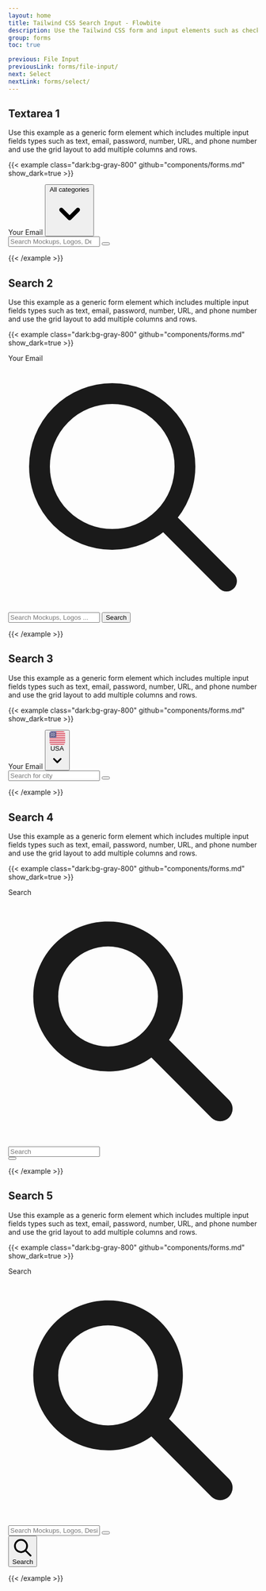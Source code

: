 ```yaml
---
layout: home
title: Tailwind CSS Search Input - Flowbite
description: Use the Tailwind CSS form and input elements such as checkboxes, radios, textarea, text inputs to collect information from users with Flowbite
group: forms
toc: true

previous: File Input
previousLink: forms/file-input/
next: Select
nextLink: forms/select/
---
```



## Textarea 1
Use this example as a generic form element which includes multiple input fields types such as text, email, password, number, URL, and phone number and use the grid layout to add multiple columns and rows.

{{< example class="dark:bg-gray-800" github="components/forms.md" show_dark=true >}}

<form action="#">
    <div class="flex">
        <label for="search-dropdown" class="mb-2 text-sm font-medium text-gray-900 sr-only dark:text-gray-300">Your Email</label>
        <button id="dropdown-button" data-dropdown-toggle="dropdown" class="flex-shrink-0 z-10 inline-flex items-center py-2.5 px-4 text-sm font-medium text-center text-gray-900 bg-gray-100 border border-gray-200 rounded-l-lg hover:bg-gray-200 focus:ring-4 focus:outline-none focus:ring-gray-100 dark:bg-gray-700 dark:hover:bg-gray-600 dark:focus:ring-gray-700 dark:text-white dark:border-gray-600" type="button">All categories <svg class="w-4 h-4 ml-1" fill="currentColor" viewBox="0 0 20 20" xmlns="http://www.w3.org/2000/svg"><path fill-rule="evenodd" d="M5.293 7.293a1 1 0 011.414 0L10 10.586l3.293-3.293a1 1 0 111.414 1.414l-4 4a1 1 0 01-1.414 0l-4-4a1 1 0 010-1.414z" clip-rule="evenodd"></path></svg></button>
        <div id="dropdown" class="z-10 hidden bg-white divide-y divide-gray-100 rounded shadow w-44 dark:bg-gray-700" data-popper-reference-hidden="" data-popper-escaped="" data-popper-placement="top" style="position: absolute; inset: auto auto 0px 0px; margin: 0px; transform: translate3d(897px, 5637px, 0px);">
            <ul class="py-1 text-sm text-gray-700 dark:text-gray-200" aria-labelledby="dropdown-button">
            <li>
                <a href="#" class="block px-4 py-2 hover:bg-gray-100 dark:hover:bg-gray-600 dark:hover:text-white">Mockups</a>
            </li>
            <li>
                <a href="#" class="block px-4 py-2 hover:bg-gray-100 dark:hover:bg-gray-600 dark:hover:text-white">Templates</a>
            </li>
            <li>
                <a href="#" class="block px-4 py-2 hover:bg-gray-100 dark:hover:bg-gray-600 dark:hover:text-white">Design</a>
            </li>
            <li>
                <a href="#" class="block px-4 py-2 hover:bg-gray-100 dark:hover:bg-gray-600 dark:hover:text-white">Logos</a>
            </li>
            </ul>
        </div>
        <div class="relative w-full">
            <input type="search" id="search-dropdown" class="block p-2.5 w-full z-20 text-sm text-gray-900 bg-gray-50 rounded-r-lg border-l-gray-100 border-l-2 border border-gray-200 focus:ring-blue-500 focus:border-blue-500 dark:bg-gray-700 dark:border-l-gray-700  dark:border-gray-600 dark:placeholder-gray-400 dark:text-white dark:focus:border-blue-500" placeholder="Search Mockups, Logos, Design Templates,..." required="">
            <button type="submit" class="absolute top-0 right-0 p-2.5 text-sm font-medium text-white bg-blue-700 rounded-r-lg border border-blue-700 hover:bg-blue-800 focus:ring-4 focus:outline-none focus:ring-blue-300 dark:bg-blue-600 dark:hover:bg-blue-700 dark:focus:ring-blue-800"><svg class="w-5 h-5" fill="none" stroke="currentColor" viewBox="0 0 24 24" xmlns="http://www.w3.org/2000/svg"><path stroke-linecap="round" stroke-linejoin="round" stroke-width="2" d="M21 21l-6-6m2-5a7 7 0 11-14 0 7 7 0 0114 0z"></path></svg></button>
        </div>
    </div>
</form>
{{< /example >}}

## Search 2
Use this example as a generic form element which includes multiple input fields types such as text, email, password, number, URL, and phone number and use the grid layout to add multiple columns and rows.

{{< example class="dark:bg-gray-800" github="components/forms.md" show_dark=true >}}
<form action="#">   
    <label for="search" class="mb-2 text-sm font-medium text-gray-900 sr-only dark:text-gray-300">Your Email</label>
    <div class="relative">
        <div class="absolute inset-y-0 left-0 flex items-center pl-3 pointer-events-none">
            <svg class="w-5 h-5 text-gray-500 dark:text-gray-400" fill="none" stroke="currentColor" viewBox="0 0 24 24" xmlns="http://www.w3.org/2000/svg"><path stroke-linecap="round" stroke-linejoin="round" stroke-width="2" d="M21 21l-6-6m2-5a7 7 0 11-14 0 7 7 0 0114 0z"></path></svg>
        </div>
        <input type="search" id="search" class="block w-full p-4 pl-10 text-sm text-gray-900 border border-gray-300 rounded-lg bg-gray-50 focus:ring-blue-500 focus:border-blue-500 dark:bg-gray-700 dark:border-gray-600 dark:placeholder-gray-400 dark:text-white dark:focus:ring-blue-500 dark:focus:border-blue-500" placeholder="Search Mockups, Logos ..." required="">
        <button type="submit" class="text-white absolute right-2.5 bottom-2.5 bg-blue-700 hover:bg-blue-800 focus:ring-4 focus:outline-none focus:ring-blue-300 font-medium rounded-lg text-sm px-4 py-2 dark:bg-blue-600 dark:hover:bg-blue-700 dark:focus:ring-blue-800">Search</button>
    </div>
</form>
{{< /example >}}

## Search 3
Use this example as a generic form element which includes multiple input fields types such as text, email, password, number, URL, and phone number and use the grid layout to add multiple columns and rows.

{{< example class="dark:bg-gray-800" github="components/forms.md" show_dark=true >}}
<form action="#">
    <div class="flex">
        <label for="search-dropdown" class="mb-2 text-sm font-medium text-gray-900 sr-only dark:text-gray-300">Your Email</label>
        <button id="dropdown-button-2" data-dropdown-toggle="dropdown-search-city" class="flex-shrink-0 z-10 inline-flex items-center py-2.5 px-4 text-sm font-medium text-center text-gray-500 bg-gray-100 border border-gray-200 rounded-l-lg hover:bg-gray-200 focus:ring-4 focus:outline-none focus:ring-gray-100 dark:bg-gray-700 dark:hover:bg-gray-600 dark:focus:ring-gray-700 dark:text-white dark:border-gray-600" type="button">
            <svg class="h-3 mr-2" viewBox="0 0 15 12" fill="none" xmlns="http://www.w3.org/2000/svg"><rect x="0.5" width="14" height="12" rx="2" fill="white"/><mask id="mask0_12694_49953" style="mask-type:alpha" maskUnits="userSpaceOnUse" x="0" y="0" width="15" height="12"><rect x="0.5" width="14" height="12" rx="2" fill="white"/></mask><g mask="url(#mask0_12694_49953)"><path fill-rule="evenodd" clip-rule="evenodd" d="M14.5 0H0.5V0.8H14.5V0ZM14.5 1.6H0.5V2.4H14.5V1.6ZM0.5 3.2H14.5V4H0.5V3.2ZM14.5 4.8H0.5V5.6H14.5V4.8ZM0.5 6.4H14.5V7.2H0.5V6.4ZM14.5 8H0.5V8.8H14.5V8ZM0.5 9.6H14.5V10.4H0.5V9.6ZM14.5 11.2H0.5V12H14.5V11.2Z" fill="#D02F44"/><rect x="0.5" width="6" height="5.6" fill="#46467F"/><g filter="url(#filter0_d_12694_49953)"><path fill-rule="evenodd" clip-rule="evenodd" d="M1.83317 1.20005C1.83317 1.42096 1.68393 1.60005 1.49984 1.60005C1.31574 1.60005 1.1665 1.42096 1.1665 1.20005C1.1665 0.979135 1.31574 0.800049 1.49984 0.800049C1.68393 0.800049 1.83317 0.979135 1.83317 1.20005ZM3.1665 1.20005C3.1665 1.42096 3.01727 1.60005 2.83317 1.60005C2.64908 1.60005 2.49984 1.42096 2.49984 1.20005C2.49984 0.979135 2.64908 0.800049 2.83317 0.800049C3.01727 0.800049 3.1665 0.979135 3.1665 1.20005ZM4.1665 1.60005C4.3506 1.60005 4.49984 1.42096 4.49984 1.20005C4.49984 0.979135 4.3506 0.800049 4.1665 0.800049C3.98241 0.800049 3.83317 0.979135 3.83317 1.20005C3.83317 1.42096 3.98241 1.60005 4.1665 1.60005ZM5.83317 1.20005C5.83317 1.42096 5.68393 1.60005 5.49984 1.60005C5.31574 1.60005 5.1665 1.42096 5.1665 1.20005C5.1665 0.979135 5.31574 0.800049 5.49984 0.800049C5.68393 0.800049 5.83317 0.979135 5.83317 1.20005ZM2.1665 2.40005C2.3506 2.40005 2.49984 2.22096 2.49984 2.00005C2.49984 1.77913 2.3506 1.60005 2.1665 1.60005C1.98241 1.60005 1.83317 1.77913 1.83317 2.00005C1.83317 2.22096 1.98241 2.40005 2.1665 2.40005ZM3.83317 2.00005C3.83317 2.22096 3.68393 2.40005 3.49984 2.40005C3.31574 2.40005 3.1665 2.22096 3.1665 2.00005C3.1665 1.77913 3.31574 1.60005 3.49984 1.60005C3.68393 1.60005 3.83317 1.77913 3.83317 2.00005ZM4.83317 2.40005C5.01726 2.40005 5.1665 2.22096 5.1665 2.00005C5.1665 1.77913 5.01726 1.60005 4.83317 1.60005C4.64908 1.60005 4.49984 1.77913 4.49984 2.00005C4.49984 2.22096 4.64908 2.40005 4.83317 2.40005ZM5.83317 2.80005C5.83317 3.02096 5.68393 3.20005 5.49984 3.20005C5.31574 3.20005 5.1665 3.02096 5.1665 2.80005C5.1665 2.57914 5.31574 2.40005 5.49984 2.40005C5.68393 2.40005 5.83317 2.57914 5.83317 2.80005ZM4.1665 3.20005C4.3506 3.20005 4.49984 3.02096 4.49984 2.80005C4.49984 2.57914 4.3506 2.40005 4.1665 2.40005C3.98241 2.40005 3.83317 2.57914 3.83317 2.80005C3.83317 3.02096 3.98241 3.20005 4.1665 3.20005ZM3.1665 2.80005C3.1665 3.02096 3.01727 3.20005 2.83317 3.20005C2.64908 3.20005 2.49984 3.02096 2.49984 2.80005C2.49984 2.57914 2.64908 2.40005 2.83317 2.40005C3.01727 2.40005 3.1665 2.57914 3.1665 2.80005ZM1.49984 3.20005C1.68393 3.20005 1.83317 3.02096 1.83317 2.80005C1.83317 2.57914 1.68393 2.40005 1.49984 2.40005C1.31574 2.40005 1.1665 2.57914 1.1665 2.80005C1.1665 3.02096 1.31574 3.20005 1.49984 3.20005ZM2.49984 3.60005C2.49984 3.82096 2.3506 4.00005 2.1665 4.00005C1.98241 4.00005 1.83317 3.82096 1.83317 3.60005C1.83317 3.37913 1.98241 3.20005 2.1665 3.20005C2.3506 3.20005 2.49984 3.37913 2.49984 3.60005ZM3.49984 4.00005C3.68393 4.00005 3.83317 3.82096 3.83317 3.60005C3.83317 3.37913 3.68393 3.20005 3.49984 3.20005C3.31574 3.20005 3.1665 3.37913 3.1665 3.60005C3.1665 3.82096 3.31574 4.00005 3.49984 4.00005ZM5.1665 3.60005C5.1665 3.82096 5.01726 4.00005 4.83317 4.00005C4.64908 4.00005 4.49984 3.82096 4.49984 3.60005C4.49984 3.37913 4.64908 3.20005 4.83317 3.20005C5.01726 3.20005 5.1665 3.37913 5.1665 3.60005ZM5.49984 4.80005C5.68393 4.80005 5.83317 4.62096 5.83317 4.40005C5.83317 4.17913 5.68393 4.00005 5.49984 4.00005C5.31574 4.00005 5.1665 4.17913 5.1665 4.40005C5.1665 4.62096 5.31574 4.80005 5.49984 4.80005ZM4.49984 4.40005C4.49984 4.62096 4.3506 4.80005 4.1665 4.80005C3.98241 4.80005 3.83317 4.62096 3.83317 4.40005C3.83317 4.17913 3.98241 4.00005 4.1665 4.00005C4.3506 4.00005 4.49984 4.17913 4.49984 4.40005ZM2.83317 4.80005C3.01727 4.80005 3.1665 4.62096 3.1665 4.40005C3.1665 4.17913 3.01727 4.00005 2.83317 4.00005C2.64908 4.00005 2.49984 4.17913 2.49984 4.40005C2.49984 4.62096 2.64908 4.80005 2.83317 4.80005ZM1.83317 4.40005C1.83317 4.62096 1.68393 4.80005 1.49984 4.80005C1.31574 4.80005 1.1665 4.62096 1.1665 4.40005C1.1665 4.17913 1.31574 4.00005 1.49984 4.00005C1.68393 4.00005 1.83317 4.17913 1.83317 4.40005Z" fill="url(#paint0_linear_12694_49953)"/></g></g><defs><filter id="filter0_d_12694_49953" x="1.1665" y="0.800049" width="4.6665" height="5" filterUnits="userSpaceOnUse" color-interpolation-filters="sRGB"><feFlood flood-opacity="0" result="BackgroundImageFix"/><feColorMatrix in="SourceAlpha" type="matrix" values="0 0 0 0 0 0 0 0 0 0 0 0 0 0 0 0 0 0 127 0" result="hardAlpha"/><feOffset dy="1"/><feColorMatrix type="matrix" values="0 0 0 0 0 0 0 0 0 0 0 0 0 0 0 0 0 0 0.06 0"/><feBlend mode="normal" in2="BackgroundImageFix" result="effect1_dropShadow_12694_49953"/><feBlend mode="normal" in="SourceGraphic" in2="effect1_dropShadow_12694_49953" result="shape"/></filter><linearGradient id="paint0_linear_12694_49953" x1="1.1665" y1="0.800049" x2="1.1665" y2="4.80005" gradientUnits="userSpaceOnUse"><stop stop-color="white"/><stop offset="1" stop-color="#F0F0F0"/></linearGradient></defs></svg>
            USA <svg class="w-4 h-4 ml-1" fill="currentColor" viewBox="0 0 20 20" xmlns="http://www.w3.org/2000/svg"><path fill-rule="evenodd" d="M5.293 7.293a1 1 0 011.414 0L10 10.586l3.293-3.293a1 1 0 111.414 1.414l-4 4a1 1 0 01-1.414 0l-4-4a1 1 0 010-1.414z" clip-rule="evenodd"></path></svg></button>
        <div id="dropdown-search-city" class="z-10 hidden bg-white divide-y divide-gray-100 rounded shadow w-44 dark:bg-gray-700" data-popper-reference-hidden="" data-popper-escaped="" data-popper-placement="top" style="position: absolute; inset: auto auto 0px 0px; margin: 0px; transform: translate3d(897px, 5637px, 0px);">
            <ul class="py-1 text-sm text-gray-700 dark:text-gray-200" aria-labelledby="dropdown-button-2">
                <li>
                    <a href="#" class="block px-4 py-2 text-sm text-gray-700 hover:bg-gray-100 dark:text-gray-400 dark:hover:bg-gray-600 dark:hover:text-white" role="menuitem">
                    <div class="inline-flex items-center">
                        <svg class="h-3.5 w-3.5 rounded-full mr-2" xmlns="http://www.w3.org/2000/svg" id="flag-icon-css-us" viewBox="0 0 512 512"><g fill-rule="evenodd"><g stroke-width="1pt"><path fill="#bd3d44" d="M0 0h247v10H0zm0 20h247v10H0zm0 20h247v10H0zm0 20h247v10H0zm0 20h247v10H0zm0 20h247v10H0zm0 20h247v10H0z" transform="scale(3.9385)"/><path fill="#fff" d="M0 10h247v10H0zm0 20h247v10H0zm0 20h247v10H0zm0 20h247v10H0zm0 20h247v10H0zm0 20h247v10H0z" transform="scale(3.9385)"/></g><path fill="#192f5d" d="M0 0h98.8v70H0z" transform="scale(3.9385)"/><path fill="#fff" d="M8.2 3l1 2.8H12L9.7 7.5l.9 2.7-2.4-1.7L6 10.2l.9-2.7-2.4-1.7h3zm16.5 0l.9 2.8h2.9l-2.4 1.7 1 2.7-2.4-1.7-2.4 1.7 1-2.7-2.4-1.7h2.9zm16.5 0l.9 2.8H45l-2.4 1.7 1 2.7-2.4-1.7-2.4 1.7 1-2.7-2.4-1.7h2.9zm16.4 0l1 2.8h2.8l-2.3 1.7.9 2.7-2.4-1.7-2.3 1.7.9-2.7-2.4-1.7h3zm16.5 0l.9 2.8h2.9l-2.4 1.7 1 2.7L74 8.5l-2.3 1.7.9-2.7-2.4-1.7h2.9zm16.5 0l.9 2.8h2.9L92 7.5l1 2.7-2.4-1.7-2.4 1.7 1-2.7-2.4-1.7h2.9zm-74.1 7l.9 2.8h2.9l-2.4 1.7 1 2.7-2.4-1.7-2.4 1.7 1-2.7-2.4-1.7h2.9zm16.4 0l1 2.8h2.8l-2.3 1.7.9 2.7-2.4-1.7-2.3 1.7.9-2.7-2.4-1.7h3zm16.5 0l.9 2.8h2.9l-2.4 1.7 1 2.7-2.4-1.7-2.4 1.7 1-2.7-2.4-1.7h2.9zm16.5 0l.9 2.8h2.9l-2.4 1.7 1 2.7-2.4-1.7-2.4 1.7 1-2.7-2.4-1.7H65zm16.4 0l1 2.8H86l-2.3 1.7.9 2.7-2.4-1.7-2.3 1.7.9-2.7-2.4-1.7h3zm-74 7l.8 2.8h3l-2.4 1.7.9 2.7-2.4-1.7L6 24.2l.9-2.7-2.4-1.7h3zm16.4 0l.9 2.8h2.9l-2.3 1.7.9 2.7-2.4-1.7-2.3 1.7.9-2.7-2.4-1.7h2.9zm16.5 0l.9 2.8H45l-2.4 1.7 1 2.7-2.4-1.7-2.4 1.7 1-2.7-2.4-1.7h2.9zm16.4 0l1 2.8h2.8l-2.3 1.7.9 2.7-2.4-1.7-2.3 1.7.9-2.7-2.4-1.7h3zm16.5 0l.9 2.8h2.9l-2.3 1.7.9 2.7-2.4-1.7-2.3 1.7.9-2.7-2.4-1.7h2.9zm16.5 0l.9 2.8h2.9L92 21.5l1 2.7-2.4-1.7-2.4 1.7 1-2.7-2.4-1.7h2.9zm-74.1 7l.9 2.8h2.9l-2.4 1.7 1 2.7-2.4-1.7-2.4 1.7 1-2.7-2.4-1.7h2.9zm16.4 0l1 2.8h2.8l-2.3 1.7.9 2.7-2.4-1.7-2.3 1.7.9-2.7-2.4-1.7h3zm16.5 0l.9 2.8h2.9l-2.3 1.7.9 2.7-2.4-1.7-2.3 1.7.9-2.7-2.4-1.7h2.9zm16.5 0l.9 2.8h2.9l-2.4 1.7 1 2.7-2.4-1.7-2.4 1.7 1-2.7-2.4-1.7H65zm16.4 0l1 2.8H86l-2.3 1.7.9 2.7-2.4-1.7-2.3 1.7.9-2.7-2.4-1.7h3zm-74 7l.8 2.8h3l-2.4 1.7.9 2.7-2.4-1.7L6 38.2l.9-2.7-2.4-1.7h3zm16.4 0l.9 2.8h2.9l-2.3 1.7.9 2.7-2.4-1.7-2.3 1.7.9-2.7-2.4-1.7h2.9zm16.5 0l.9 2.8H45l-2.4 1.7 1 2.7-2.4-1.7-2.4 1.7 1-2.7-2.4-1.7h2.9zm16.4 0l1 2.8h2.8l-2.3 1.7.9 2.7-2.4-1.7-2.3 1.7.9-2.7-2.4-1.7h3zm16.5 0l.9 2.8h2.9l-2.3 1.7.9 2.7-2.4-1.7-2.3 1.7.9-2.7-2.4-1.7h2.9zm16.5 0l.9 2.8h2.9L92 35.5l1 2.7-2.4-1.7-2.4 1.7 1-2.7-2.4-1.7h2.9zm-74.1 7l.9 2.8h2.9l-2.4 1.7 1 2.7-2.4-1.7-2.4 1.7 1-2.7-2.4-1.7h2.9zm16.4 0l1 2.8h2.8l-2.3 1.7.9 2.7-2.4-1.7-2.3 1.7.9-2.7-2.4-1.7h3zm16.5 0l.9 2.8h2.9l-2.3 1.7.9 2.7-2.4-1.7-2.3 1.7.9-2.7-2.4-1.7h2.9zm16.5 0l.9 2.8h2.9l-2.4 1.7 1 2.7-2.4-1.7-2.4 1.7 1-2.7-2.4-1.7H65zm16.4 0l1 2.8H86l-2.3 1.7.9 2.7-2.4-1.7-2.3 1.7.9-2.7-2.4-1.7h3zm-74 7l.8 2.8h3l-2.4 1.7.9 2.7-2.4-1.7L6 52.2l.9-2.7-2.4-1.7h3zm16.4 0l.9 2.8h2.9l-2.3 1.7.9 2.7-2.4-1.7-2.3 1.7.9-2.7-2.4-1.7h2.9zm16.5 0l.9 2.8H45l-2.4 1.7 1 2.7-2.4-1.7-2.4 1.7 1-2.7-2.4-1.7h2.9zm16.4 0l1 2.8h2.8l-2.3 1.7.9 2.7-2.4-1.7-2.3 1.7.9-2.7-2.4-1.7h3zm16.5 0l.9 2.8h2.9l-2.3 1.7.9 2.7-2.4-1.7-2.3 1.7.9-2.7-2.4-1.7h2.9zm16.5 0l.9 2.8h2.9L92 49.5l1 2.7-2.4-1.7-2.4 1.7 1-2.7-2.4-1.7h2.9zm-74.1 7l.9 2.8h2.9l-2.4 1.7 1 2.7-2.4-1.7-2.4 1.7 1-2.7-2.4-1.7h2.9zm16.4 0l1 2.8h2.8l-2.3 1.7.9 2.7-2.4-1.7-2.3 1.7.9-2.7-2.4-1.7h3zm16.5 0l.9 2.8h2.9l-2.3 1.7.9 2.7-2.4-1.7-2.3 1.7.9-2.7-2.4-1.7h2.9zm16.5 0l.9 2.8h2.9l-2.4 1.7 1 2.7-2.4-1.7-2.4 1.7 1-2.7-2.4-1.7H65zm16.4 0l1 2.8H86l-2.3 1.7.9 2.7-2.4-1.7-2.3 1.7.9-2.7-2.4-1.7h3zm-74 7l.8 2.8h3l-2.4 1.7.9 2.7-2.4-1.7L6 66.2l.9-2.7-2.4-1.7h3zm16.4 0l.9 2.8h2.9l-2.3 1.7.9 2.7-2.4-1.7-2.3 1.7.9-2.7-2.4-1.7h2.9zm16.5 0l.9 2.8H45l-2.4 1.7 1 2.7-2.4-1.7-2.4 1.7 1-2.7-2.4-1.7h2.9zm16.4 0l1 2.8h2.8l-2.3 1.7.9 2.7-2.4-1.7-2.3 1.7.9-2.7-2.4-1.7h3zm16.5 0l.9 2.8h2.9l-2.3 1.7.9 2.7-2.4-1.7-2.3 1.7.9-2.7-2.4-1.7h2.9zm16.5 0l.9 2.8h2.9L92 63.5l1 2.7-2.4-1.7-2.4 1.7 1-2.7-2.4-1.7h2.9z" transform="scale(3.9385)"/></g></svg>              
                        United States
                    </div>
                    </a>
                </li>
                <li>
                    <a href="#" class="block px-4 py-2 text-sm text-gray-700 hover:bg-gray-100 dark:text-gray-400 dark:hover:bg-gray-600 dark:hover:text-white" role="menuitem">
                    <div class="inline-flex items-center">
                        <svg class="h-3.5 w-3.5 rounded-full mr-2" xmlns="http://www.w3.org/2000/svg" id="flag-icon-css-de" viewBox="0 0 512 512"><path fill="#ffce00" d="M0 341.3h512V512H0z"/><path d="M0 0h512v170.7H0z"/><path fill="#d00" d="M0 170.7h512v170.6H0z"/></svg>
                        Germany
                    </div>
                    </a>
                </li>
                <li>
                    <a href="#" class="block px-4 py-2 text-sm text-gray-700 hover:bg-gray-100 dark:text-gray-400 dark:hover:bg-gray-600 dark:hover:text-white" role="menuitem">
                    <div class="inline-flex items-center">
                        <svg class="h-3.5 w-3.5 rounded-full mr-2" xmlns="http://www.w3.org/2000/svg" id="flag-icon-css-it" viewBox="0 0 512 512"><g fill-rule="evenodd" stroke-width="1pt"><path fill="#fff" d="M0 0h512v512H0z"/><path fill="#009246" d="M0 0h170.7v512H0z"/><path fill="#ce2b37" d="M341.3 0H512v512H341.3z"/></g></svg>              
                        Italy
                    </div>
                    </a>
                </li>
                <li>
                    <a href="#" class="block px-4 py-2 text-sm text-gray-700 hover:bg-gray-100 dark:text-gray-400 dark:hover:bg-gray-600 dark:hover:text-white" role="menuitem">
                    <div class="inline-flex items-center">
                        <svg class="h-3.5 w-3.5 rounded-full mr-2" xmlns="http://www.w3.org/2000/svg" xmlns:xlink="http://www.w3.org/1999/xlink" id="flag-icon-css-cn" viewBox="0 0 512 512"><defs><path id="a" fill="#ffde00" d="M1-.3L-.7.8 0-1 .6.8-1-.3z"/></defs><path fill="#de2910" d="M0 0h512v512H0z"/><use width="30" height="20" transform="matrix(76.8 0 0 76.8 128 128)" xlink:href="#a"/><use width="30" height="20" transform="rotate(-121 142.6 -47) scale(25.5827)" xlink:href="#a"/><use width="30" height="20" transform="rotate(-98.1 198 -82) scale(25.6)" xlink:href="#a"/><use width="30" height="20" transform="rotate(-74 272.4 -114) scale(25.6137)" xlink:href="#a"/><use width="30" height="20" transform="matrix(16 -19.968 19.968 16 256 230.4)" xlink:href="#a"/></svg>
                        China
                    </div>
                    </a>
                </li>
            </ul>
        </div>
        <div class="relative w-full">
            <input type="search" id="search-dropdown" class="block p-2.5 w-full z-20 text-sm text-gray-900 bg-gray-50 rounded-r-lg border-l-gray-100 border-l-2 border border-gray-200 focus:ring-blue-500 focus:border-blue-500 dark:bg-gray-700 dark:border-l-gray-700  dark:border-gray-600 dark:placeholder-gray-400 dark:text-white dark:focus:border-blue-500" placeholder="Search for city" required="">
            <button type="submit" class="absolute top-0 right-0 p-2.5 text-sm font-medium text-white bg-blue-700 rounded-r-lg border border-blue-700 hover:bg-blue-800 focus:ring-4 focus:outline-none focus:ring-blue-300 dark:bg-blue-600 dark:hover:bg-blue-700 dark:focus:ring-blue-800"><svg class="w-5 h-5" fill="none" stroke="currentColor" viewBox="0 0 24 24" xmlns="http://www.w3.org/2000/svg"><path stroke-linecap="round" stroke-linejoin="round" stroke-width="2" d="M21 21l-6-6m2-5a7 7 0 11-14 0 7 7 0 0114 0z"></path></svg></button>
        </div>
    </div>
</form>
{{< /example >}}

## Search 4
Use this example as a generic form element which includes multiple input fields types such as text, email, password, number, URL, and phone number and use the grid layout to add multiple columns and rows.

{{< example class="dark:bg-gray-800" github="components/forms.md" show_dark=true >}}
<form action="#" class="flex items-center">   
    <label for="input-group-1" class="sr-only">Search</label>
    <div class="relative w-full">
        <div class="absolute inset-y-0 left-0 flex items-center pl-3 pointer-events-none">
            <svg class="w-5 h-5 text-gray-500 dark:text-gray-400" fill="currentColor" viewBox="0 0 20 20" xmlns="http://www.w3.org/2000/svg"><path fill-rule="evenodd" d="M8 4a4 4 0 100 8 4 4 0 000-8zM2 8a6 6 0 1110.89 3.476l4.817 4.817a1 1 0 01-1.414 1.414l-4.816-4.816A6 6 0 012 8z" clip-rule="evenodd"></path></svg>
        </div>
        <input type="text" id="input-group-1" class="bg-gray-50 border border-gray-300 text-gray-900 text-sm rounded-lg focus:ring-blue-500 focus:border-blue-500 block w-full pl-10 p-2.5  dark:bg-gray-700 dark:border-gray-600 dark:placeholder-gray-400 dark:text-white dark:focus:ring-blue-500 dark:focus:border-blue-500" placeholder="Search">
    </div>
    <button type="submit" class="p-2.5 ml-2 text-sm font-medium text-white bg-blue-700 rounded-lg border border-blue-700 hover:bg-blue-800 focus:ring-4 focus:outline-none focus:ring-blue-300 dark:bg-blue-600 dark:hover:bg-blue-700 dark:focus:ring-blue-800"><svg class="w-5 h-5" fill="none" stroke="currentColor" viewBox="0 0 24 24" xmlns="http://www.w3.org/2000/svg"><path stroke-linecap="round" stroke-linejoin="round" stroke-width="2" d="M21 21l-6-6m2-5a7 7 0 11-14 0 7 7 0 0114 0z"></path></svg></button>
</form>
{{< /example >}}

## Search 5
Use this example as a generic form element which includes multiple input fields types such as text, email, password, number, URL, and phone number and use the grid layout to add multiple columns and rows.

{{< example class="dark:bg-gray-800" github="components/forms.md" show_dark=true >}}
<form action="#" class="flex items-center">   
    <label for="input-group-2" class="sr-only">Search</label>
    <div class="relative w-full">
        <div class="absolute inset-y-0 left-0 flex items-center pl-3 pointer-events-none">
            <svg class="w-5 h-5 text-gray-500 dark:text-gray-400" fill="currentColor" viewBox="0 0 20 20" xmlns="http://www.w3.org/2000/svg"><path fill-rule="evenodd" d="M8 4a4 4 0 100 8 4 4 0 000-8zM2 8a6 6 0 1110.89 3.476l4.817 4.817a1 1 0 01-1.414 1.414l-4.816-4.816A6 6 0 012 8z" clip-rule="evenodd"></path></svg>
        </div>
        <input type="text" id="input-group-2" class="bg-gray-50 border border-gray-300 text-gray-900 text-sm rounded-lg focus:ring-blue-500 focus:border-blue-500 block w-full pl-10 p-2.5  dark:bg-gray-700 dark:border-gray-600 dark:placeholder-gray-400 dark:text-white dark:focus:ring-blue-500 dark:focus:border-blue-500" placeholder="Search Mockups, Logos, Design Templates...">
        <button type="button" class="absolute inset-y-0 right-0 flex items-center pr-3">
            <svg class="w-4 h-4 text-gray-500 dark:text-gray-400 hover:text-gray-900 dark:hover:text-white" fill="currentColor" viewBox="0 0 20 20" xmlns="http://www.w3.org/2000/svg"><path fill-rule="evenodd" d="M7 4a3 3 0 016 0v4a3 3 0 11-6 0V4zm4 10.93A7.001 7.001 0 0017 8a1 1 0 10-2 0A5 5 0 015 8a1 1 0 00-2 0 7.001 7.001 0 006 6.93V17H6a1 1 0 100 2h8a1 1 0 100-2h-3v-2.07z" clip-rule="evenodd"></path></svg>
        </button>
    </div>
    <button type="submit" class="inline-flex items-center p-2.5 ml-2 text-sm font-medium text-white bg-blue-700 rounded-lg border border-blue-700 hover:bg-blue-800 focus:ring-4 focus:outline-none focus:ring-blue-300 dark:bg-blue-600 dark:hover:bg-blue-700 dark:focus:ring-blue-800"><svg class="w-5 h-5 mr-2 -ml-1" fill="none" stroke="currentColor" viewBox="0 0 24 24" xmlns="http://www.w3.org/2000/svg"><path stroke-linecap="round" stroke-linejoin="round" stroke-width="2" d="M21 21l-6-6m2-5a7 7 0 11-14 0 7 7 0 0114 0z"></path></svg>Search</button>
</form>
{{< /example >}}